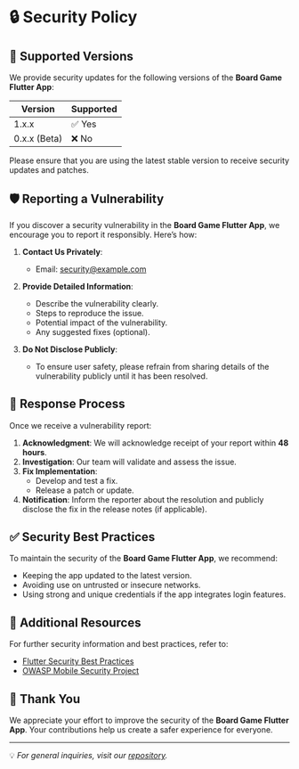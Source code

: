 # 🔒 Security Policy

## 📅 Supported Versions

We provide security updates for the following versions of the **Board Game Flutter App**:

| Version       | Supported          |
|---------------|--------------------|
| 1.x.x         | ✅ Yes             |
| 0.x.x (Beta)  | ❌ No              |

Please ensure that you are using the latest stable version to receive security updates and patches.

## 🛡️ Reporting a Vulnerability

If you discover a security vulnerability in the **Board Game Flutter App**, we encourage you to report it responsibly. Here’s how:

1. **Contact Us Privately**:
   - Email: [security@example.com](mailto:security@example.com)

2. **Provide Detailed Information**:
   - Describe the vulnerability clearly.
   - Steps to reproduce the issue.
   - Potential impact of the vulnerability.
   - Any suggested fixes (optional).

3. **Do Not Disclose Publicly**:
   - To ensure user safety, please refrain from sharing details of the vulnerability publicly until it has been resolved.

## 🔄 Response Process

Once we receive a vulnerability report:

1. **Acknowledgment**: We will acknowledge receipt of your report within **48 hours**.
2. **Investigation**: Our team will validate and assess the issue.
3. **Fix Implementation**:
   - Develop and test a fix.
   - Release a patch or update.
4. **Notification**: Inform the reporter about the resolution and publicly disclose the fix in the release notes (if applicable).

## ✅ Security Best Practices

To maintain the security of the **Board Game Flutter App**, we recommend:

- Keeping the app updated to the latest version.
- Avoiding use on untrusted or insecure networks.
- Using strong and unique credentials if the app integrates login features.

## 📖 Additional Resources

For further security information and best practices, refer to:

- [Flutter Security Best Practices](https://flutter.dev/docs/deployment/security)
- [OWASP Mobile Security Project](https://owasp.org/www-project-mobile-security/)

## 🙌 Thank You

We appreciate your effort to improve the security of the **Board Game Flutter App**. Your contributions help us create a safer experience for everyone.

---

💡 *For general inquiries, visit our [repository](https://github.com/Patiencewantae123/board-game).*
